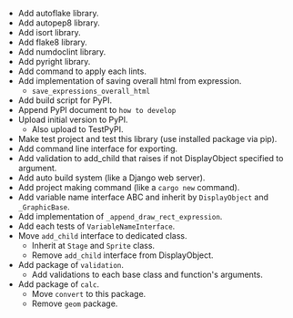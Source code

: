 - Add autoflake library.
- Add autopep8 library.
- Add isort library.
- Add flake8 library.
- Add numdoclint library.
- Add pyright library.
- Add command to apply each lints.
- Add implementation of saving overall html from expression.
  - `save_expressions_overall_html`
- Add build script for PyPI.
- Append PyPI document to `how to develop`
- Upload initial version to PyPI.
  - Also upload to TestPyPI.
- Make test project and test this library (use installed package via pip).
- Add command line interface for exporting.
- Add validation to add_child that raises if not DisplayObject specified to argument.
- Add auto build system (like a Django web server).
- Add project making command (like a `cargo new` command).
- Add variable name interface ABC and inherit by `DisplayObject` and `_GraphicBase`.
- Add implementation of `_append_draw_rect_expression`.
- Add each tests of `VariableNameInterface`.
- Move `add_child` interface to dedicated class.
  - Inherit at `Stage` and `Sprite` class.
  - Remove `add_child` interface from DisplayObject.
- Add package of `validation`.
  - Add validations to each base class and function's arguments.
- Add package of `calc`.
  - Move `convert` to this package.
  - Remove `geom` package.